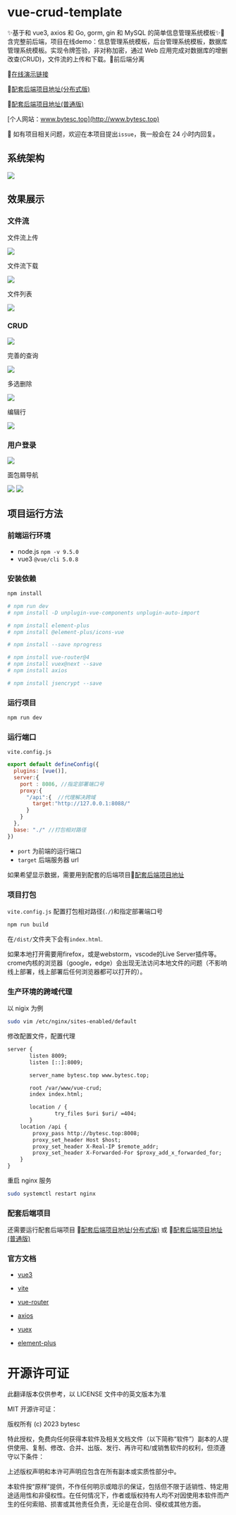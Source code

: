 # vue-crud-template

✨基于和 vue3, axios 和 Go, gorm, gin 和 MySQL  的简单信息管理系统模板✨📌含完整前后端，项目在线demo：信息管理系统模板，后台管理系统模板，数据库管理系统模板。实现令牌签验，非对称加密，通过 Web 应用完成对数据库的增删改查(CRUD)，文件流的上传和下载。📌前后端分离

📌[在线演示链接](http://bytesc.top:8009)

📌[配套后端项目地址(分布式版)](https://github.com/bytesc/go-grpc-crud-template) 

📌[配套后端项目地址(普通版)](https://github.com/bytesc/go-crud-template)

[个人网站：www.bytesc.top](http://www.bytesc.top) 

🔔 如有项目相关问题，欢迎在本项目提出`issue`，我一般会在 24 小时内回复。

## 系统架构

![](./docs/readme_img/sys.png)

## 效果展示

### 文件流

文件流上传

![](./docs/readme_img/imgf1.png)

文件流下载

![](./docs/readme_img/imgf2.png)

文件列表

![](./docs/readme_img/imgfl.png)

### CRUD

![](./docs/readme_img/img1.png)

完善的查询

![](./docs/readme_img/img2.png)

多选删除

![](./docs/readme_img/img3.png)

编辑行

![](./docs/readme_img/img4.png)


### 用户登录

![](./docs/readme_img/imgu.png)

面包屑导航

![](./docs/readme_img/img7.png)
![](./docs/readme_img/img8.png)

## 项目运行方法

### 前端运行环境

- node.js `npm -v 9.5.0`
- vue3 `@vue/cli 5.0.8`


### 安装依赖
```bash
npm install

# npm run dev
# npm install -D unplugin-vue-components unplugin-auto-import

# npm install element-plus
# npm install @element-plus/icons-vue

# npm install --save nprogress

# npm install vue-router@4
# npm install vuex@next --save
# npm install axios

# npm install jsencrypt --save

```

### 运行项目
```bash
npm run dev
```

### 运行端口
`vite.config.js`
```js
export default defineConfig({
  plugins: [vue()],
  server:{
    port : 8086, //指定部署端口号
    proxy:{
      "/api":{  //代理解决跨域
        target:"http://127.0.0.1:8088/"
      }
    }
  },
  base: "./" //打包相对路径
})
```
- `port` 为前端的运行端口
- `target` 后端服务器 url

如果希望显示数据，需要用到配套的后端项目📌[配套后端项目地址](https://github.com/bytesc/go-crud-template)

### 项目打包

`vite.config.js` 配置打包相对路径(`./`)和指定部署端口号
```bash
npm run build
```
在`/dist/`文件夹下会有`index.html`.

如果本地打开需要用firefox，或是webstorm，vscode的Live Server插件等。crome内核的浏览器（google，edge）会出现无法访问本地文件的问题（不影响线上部署，线上部署后任何浏览器都可以打开的）。

### 生产环境的跨域代理

以 nigix 为例
```bash
sudo vim /etc/nginx/sites-enabled/default
```
修改配置文件，配置代理
```txt
server {
       listen 8009;
       listen [::]:8009;

       server_name bytesc.top www.bytesc.top;

       root /var/www/vue-crud;
       index index.html;

       location / {
               try_files $uri $uri/ =404;
       }
    location /api {
        proxy_pass http://bytesc.top:8008;
        proxy_set_header Host $host;
        proxy_set_header X-Real-IP $remote_addr;
        proxy_set_header X-Forwarded-For $proxy_add_x_forwarded_for;
    }
}
```
重启 nginx 服务
```bash
sudo systemctl restart nginx
```

### 配套后端项目

还需要运行配套后端项目 📌[配套后端项目地址(分布式版)](https://github.com/bytesc/go-grpc-crud-template) 或 📌[配套后端项目地址(普通版)](https://github.com/bytesc/go-crud-template)

### 官方文档

- [vue3](https://cn.vuejs.org/guide/quick-start.html)
- [vite](https://cn.vitejs.dev/guide/)

- [vue-router](https://router.vuejs.org/zh/)
- [axios](https://www.axios-http.cn/docs/intro)
- [vuex](https://vuex.vuejs.org/zh/guide/)

- [element-plus](https://element-plus.org/zh-CN/)



# 开源许可证

此翻译版本仅供参考，以 LICENSE 文件中的英文版本为准

MIT 开源许可证：

版权所有 (c) 2023 bytesc

特此授权，免费向任何获得本软件及相关文档文件（以下简称“软件”）副本的人提供使用、复制、修改、合并、出版、发行、再许可和/或销售软件的权利，但须遵守以下条件：

上述版权声明和本许可声明应包含在所有副本或实质性部分中。

本软件按“原样”提供，不作任何明示或暗示的保证，包括但不限于适销性、特定用途适用性和非侵权性。在任何情况下，作者或版权持有人均不对因使用本软件而产生的任何索赔、损害或其他责任负责，无论是在合同、侵权或其他方面。
